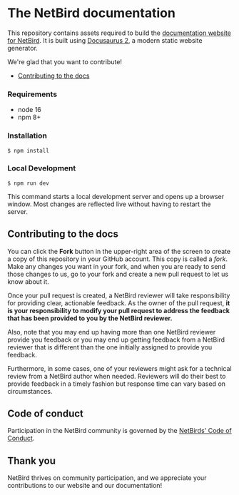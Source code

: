 # The NetBird documentation

This repository contains assets required to build the [documentation website for NetBird](https://netbird.io/docs/). It is built using [Docusaurus 2](https://docusaurus.io/), a modern static website generator.

We're glad that you want to contribute!

- [Contributing to the docs](#contributing-to-the-docs)

### Requirements
* node 16
* npm 8+

### Installation

```
$ npm install
```

### Local Development

```
$ npm run dev
```

This command starts a local development server and opens up a browser window. Most changes are reflected live without having to restart the server.


## Contributing to the docs

You can click the **Fork** button in the upper-right area of the screen to create a copy of this repository in your GitHub account. This copy is called a _fork_. Make any changes you want in your fork, and when you are ready to send those changes to us, go to your fork and create a new pull request to let us know about it.

Once your pull request is created, a NetBird reviewer will take responsibility for providing clear, actionable feedback. As the owner of the pull request, **it is your responsibility to modify your pull request to address the feedback that has been provided to you by the NetBird reviewer.**

Also, note that you may end up having more than one NetBird reviewer provide you feedback or you may end up getting feedback from a NetBird reviewer that is different than the one initially assigned to provide you feedback.

Furthermore, in some cases, one of your reviewers might ask for a technical review from a NetBird author when needed. Reviewers will do their best to provide feedback in a timely fashion but response time can vary based on circumstances.

## Code of conduct

Participation in the NetBird community is governed by the [NetBirds' Code of Conduct](https://github.com/netbirdio/netbird/blob/main/CODE_OF_CONDUCT.md).

## Thank you

NetBird thrives on community participation, and we appreciate your contributions to our website and our documentation!